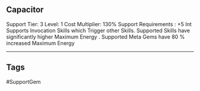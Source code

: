 ## Capacitor
Support
Tier: 3
Level: 1
Cost Multiplier: 130%
Support Requirements : +5 Int
Supports Invocation Skills which Trigger other Skills. Supported Skills have significantly higher Maximum Energy .
Supported Meta Gems have 80 % increased Maximum Energy

---
## Tags
#SupportGem
